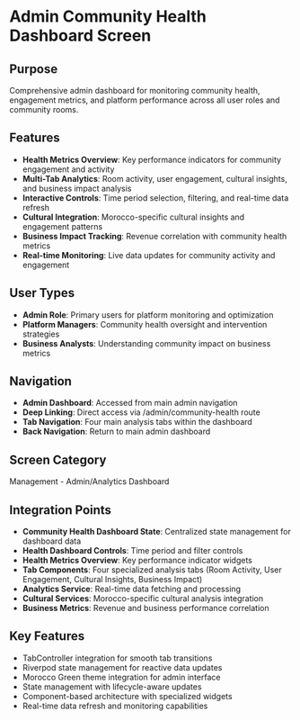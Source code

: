 # Admin Community Health Dashboard Screen

## Purpose
Comprehensive admin dashboard for monitoring community health, engagement metrics, and platform performance across all user roles and community rooms.

## Features
- **Health Metrics Overview**: Key performance indicators for community engagement and activity
- **Multi-Tab Analytics**: Room activity, user engagement, cultural insights, and business impact analysis
- **Interactive Controls**: Time period selection, filtering, and real-time data refresh
- **Cultural Integration**: Morocco-specific cultural insights and engagement patterns
- **Business Impact Tracking**: Revenue correlation with community health metrics
- **Real-time Monitoring**: Live data updates for community activity and engagement

## User Types
- **Admin Role**: Primary users for platform monitoring and optimization
- **Platform Managers**: Community health oversight and intervention strategies
- **Business Analysts**: Understanding community impact on business metrics

## Navigation
- **Admin Dashboard**: Accessed from main admin navigation
- **Deep Linking**: Direct access via /admin/community-health route
- **Tab Navigation**: Four main analysis tabs within the dashboard
- **Back Navigation**: Return to main admin dashboard

## Screen Category
Management - Admin/Analytics Dashboard

## Integration Points
- **Community Health Dashboard State**: Centralized state management for dashboard data
- **Health Dashboard Controls**: Time period and filter controls
- **Health Metrics Overview**: Key performance indicator widgets
- **Tab Components**: Four specialized analysis tabs (Room Activity, User Engagement, Cultural Insights, Business Impact)
- **Analytics Service**: Real-time data fetching and processing
- **Cultural Services**: Morocco-specific cultural analysis integration
- **Business Metrics**: Revenue and business performance correlation

## Key Features
- TabController integration for smooth tab transitions
- Riverpod state management for reactive data updates
- Morocco Green theme integration for admin interface
- State management with lifecycle-aware updates
- Component-based architecture with specialized widgets
- Real-time data refresh and monitoring capabilities